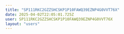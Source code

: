 ```yaml
---
title: "SP111RKC2GZZSHCSKP1P10FAWQ39EZNP4G0VVT76X"
date: 2025-04-02T22:05:01.725Z
user: SP111RKC2GZZSHCSKP1P10FAWQ39EZNP4G0VVT76X
layout: "users"
---
```

    